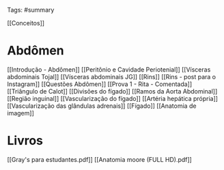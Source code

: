 Tags: #summary

[[Conceitos]]
# Abdômen 
[[Introdução - Abdômen]]
[[Peritônio e Cavidade Periotenial]]
[[Vísceras abdominais Tojal]]
[[Vísceras abdominais JG]]
[[Rins]]
[[Rins - post para o Instagram]]
[[Questões Abdômen]]
[[Prova 1 - Rita - Comentada]]
[[Triângulo de Calot]]
[[Divisões do fígado]]
[[Ramos da Aorta Abdominal]]
[[Região inguinal]]
[[Vascularização do fígado]]
[[Artéria hepática própria]]
[[Vascularização das glândulas adrenais]]
[[Fígado]]
[[Anatomia de imagem]]
# Livros 
[[Gray's para estudantes.pdf]]
[[Anatomia moore (FULL HD).pdf]]
